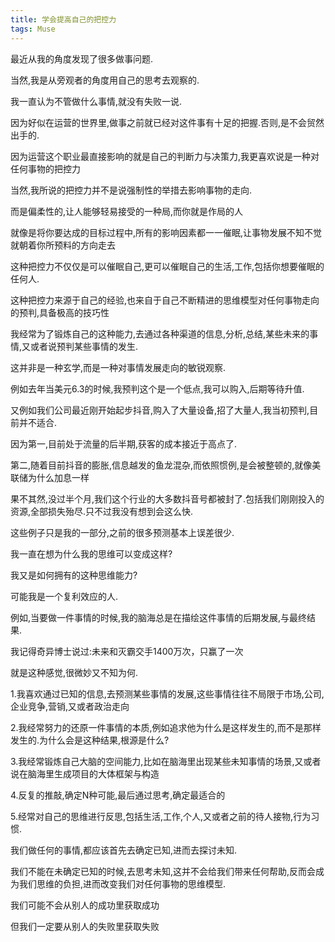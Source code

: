 ```yaml
---
title: 学会提高自己的把控力
tags: Muse
---
```


最近从我的角度发现了很多做事问题.

当然,我是从旁观者的角度用自己的思考去观察的.

我一直认为不管做什么事情,就没有失败一说.

因为好似在运营的世界里,做事之前就已经对这件事有十足的把握.否则,是不会贸然出手的.

因为运营这个职业最直接影响的就是自己的判断力与决策力,我更喜欢说是一种对任何事物的把控力

当然,我所说的把控力并不是说强制性的举措去影响事物的走向.

而是偏柔性的,让人能够轻易接受的一种局,而你就是作局的人

就像是将你要达成的目标过程中,所有的影响因素都一一催眠,让事物发展不知不觉就朝着你所预料的方向走去

这种把控力不仅仅是可以催眠自己,更可以催眠自己的生活,工作,包括你想要催眠的任何人.

这种把控力来源于自己的经验,也来自于自己不断精进的思维模型对任何事物走向的预判,具备极高的技巧性

我经常为了锻炼自己的这种能力,去通过各种渠道的信息,分析,总结,某些未来的事情,又或者说预判某些事情的发生.

这并非是一种玄学,而是一种对事情发展走向的敏锐观察.

例如去年当美元6.3的时候,我预判这个是一个低点,我可以购入,后期等待升值.

又例如我们公司最近刚开始起步抖音,购入了大量设备,招了大量人,我当初预判,目前并不适合.

因为第一,目前处于流量的后半期,获客的成本接近于高点了.

第二,随着目前抖音的膨胀,信息越发的鱼龙混杂,而依照惯例,是会被整顿的,就像美联储为什么加息一样

果不其然,没过半个月,我们这个行业的大多数抖音号都被封了.包括我们刚刚投入的资源,全部损失殆尽.只不过我没有想到会这么快.

这些例子只是我的一部分,之前的很多预测基本上误差很少.

我一直在想为什么我的思维可以变成这样?

我又是如何拥有的这种思维能力?

可能我是一个复利效应的人.

例如,当要做一件事情的时候,我的脑海总是在描绘这件事情的后期发展,与最终结果.

我记得奇异博士说过:未来和灭霸交手1400万次，只赢了一次

就是这种感觉,很微妙又不知为何.

1.我喜欢通过已知的信息,去预测某些事情的发展,这些事情往往不局限于市场,公司,企业竞争,营销,又或者政治走向

2.我经常努力的还原一件事情的本质,例如追求他为什么是这样发生的,而不是那样发生的.为什么会是这种结果,根源是什么?

3.我经常锻炼自己大脑的空间能力,比如在脑海里出现某些未知事情的场景,又或者说在脑海里生成项目的大体框架与构造

4.反复的推敲,确定N种可能,最后通过思考,确定最适合的

5.经常对自己的思维进行反思,包括生活,工作,个人,又或者之前的待人接物,行为习惯.



我们做任何的事情,都应该首先去确定已知,进而去探讨未知.

我们不能在未确定已知的时候,去思考未知,这并不会给我们带来任何帮助,反而会成为我们思维的负担,进而改变我们对任何事物的思维模型.


我们可能不会从别人的成功里获取成功

但我们一定要从别人的失败里获取失败

